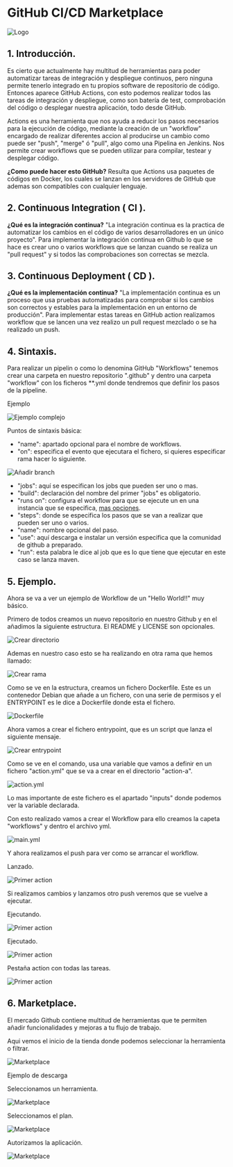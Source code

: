 
# GitHub CI/CD Marketplace

![Logo](img/logo.png)

## 1. Introducción.
Es cierto que actualmente hay multitud de herramientas para poder automatizar tareas de integración y despliegue continuos, pero ninguna permite tenerlo integrado en tu propios software de repositorio de código. 
Entonces aparece GitHub Actions, con esto podemos realizar todos las tareas de integración y despliegue, como son batería de test, comprobación del código o desplegar nuestra aplicación, todo desde GitHub.

Actions es una herramienta que nos ayuda a reducir los pasos necesarios para la ejecución de código, mediante la creación de un "workflow" encargado de realizar diferentes accion al producirse un cambio como puede ser "push", "merge" ó "pull", algo como una Pipelina en Jenkins. Nos permite crear workflows que se pueden utilizar para compilar, testear y desplegar código.

**¿Como puede hacer esto GitHub?** 
Resulta que Actions usa paquetes de códigos en Docker, los cuales se lanzan en los servidores de GitHub que ademas son compatibles con cualquier lenguaje.

## 2. Continuous Integration ( CI ).
**¿Qué es la integración continua?**
"La integración continua es la practica de automatizar los cambios en el código de varios desarrolladores en un único proyecto".
Para implementar la integración continua en Github lo que se hace es crear uno o varios workflows que se lanzan cuando se realiza un "pull request" y si todos las comprobaciones son correctas se mezcla.

## 3. Continuous Deployment ( CD ).
**¿Qué es la implementación continua?**
"La implementación continua es un proceso que usa pruebas automatizadas para comprobar si los cambios son correctos y estables para la implementación en un entorno de producción".
Para implementar estas tareas en GitHub action realizamos workflow que se lancen una vez realizo un pull request mezclado o se ha realizado un push.

## 4. Sintaxis.
Para realizar un pipelin o como lo denomina GitHub "Workflows" tenemos crear una carpeta en nuestro repositorio ".github" y dentro una carpeta "workflow" con los ficheros **.yml donde tendremos que definir los pasos de la pipeline.



Ejemplo

![Ejemplo complejo](img/ejmplo.PNG)

Puntos de sintaxis básica:
- "name": apartado opcional para el nombre de workflows.
- "on": especifica el evento que ejecutara el fichero, si quieres especificar rama hacer lo siguiente.
      
![Añadir branch](img/ejemplo-rama.PNG)
	

- "jobs": aquí se especifican los jobs que pueden ser uno o mas.
- "build": declaración del nombre del primer "jobs" es obligatorio.
- "runs on": configura el workflow para que se ejecute un en una instancia que se especifica, [mas opciones](https://docs.github.com/en/actions/using-workflows/workflow-syntax-for-github-actions#jobsjob_idruns-on).
- "steps": donde se especifica los pasos que se van a realizar que pueden ser uno o varios.
- "name": nombre opcional del paso.
- "use": aquí descarga e instalar un versión especifica que la comunidad de github a preparado.
- "run": esta palabra le dice al job que es lo que tiene que ejecutar en este caso se lanza maven.




## 5. Ejemplo.
Ahora se va a ver un ejemplo de Workflow de un "Hello World!!" muy básico.


Primero de todos creamos un nuevo repositorio en nuestro Github y en el añadimos la siguiente estructura. El README  y LICENSE son opcionales.

![Crear directorio](img/01-createDirectory-Dockerfile.png)




Ademas en nuestro caso esto se ha realizando en otra rama que hemos llamado:

![Crear rama](img/02-createNewBranch.png)



Como se ve en la estructura, creamos un fichero Dockerfile. Este es un contenedor Debian que añade a un fichero, con una serie de permisos y el ENTRYPOINT es le dice a Dockerfile donde esta el fichero.
 
![Dockerfile](img/03-dockerfile.png)



Ahora vamos a crear el fichero entrypoint, que es un script que lanza el siguiente mensaje.

![Crear entrypoint](img/04-entrypoint.png)

Como se ve en el comando, usa una variable que vamos a definir en un fichero "action.yml" que se va a crear en el directorio "action-a".

![action.yml](img/05-action.png)

Lo mas importante de este fichero es el apartado "inputs" donde podemos ver la variable declarada.

Con esto realizado vamos a crear el Workflow para ello creamos la capeta "workflows" y dentro el archivo yml.

![main.yml](img/07-action-bloc.png)


Y ahora realizamos el push para ver como se arrancar el workflow.


Lanzado.

![Primer action](img/07-action.PNG)

Si realizamos cambios y lanzamos otro push veremos que se vuelve a ejecutar.

Ejecutando.

![Primer action](img/08-action02.PNG)


Ejecutado.

![Primer action](img/09-action03.PNG)


Pestaña action con todas las tareas.

![Primer action](img/10-action04.PNG)

## 6. Marketplace.

El mercado Github contiene multitud de herramientas que te permiten añadir funcionalidades y mejoras a tu flujo de trabajo.

Aqui vemos el inicio de la tienda donde podemos seleccionar la herramienta o filtrar.

![Marketplace](img/marktspace.PNG)


Ejemplo de descarga

Seleccionamos un herramienta.

![Marketplace](img/marktspace01.PNG)


Seleccionamos el plan.

![Marketplace](img/marktspace02.PNG)

Autorizamos la aplicación.

![Marketplace](img/marktspace03.PNG)
